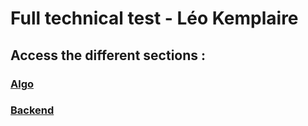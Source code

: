# Full technical test - Léo Kemplaire

## Access the different sections :

### [Algo](https://github.com/kemplail/fulll-test/tree/main/Algo)

### [Backend](https://github.com/kemplail/fulll-test/tree/main/Backend)
